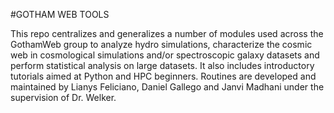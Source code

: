 #GOTHAM WEB TOOLS


This repo centralizes and generalizes a number of modules used across the GothamWeb group to analyze hydro simulations, characterize the cosmic web in cosmological 
simulations and/or spectroscopic galaxy datasets and perform statistical analysis on large datasets. It also includes introductory tutorials aimed at Python and HPC beginners.
Routines are developed and maintained by Lianys Feliciano, Daniel Gallego and Janvi Madhani under the supervision of Dr. Welker.


